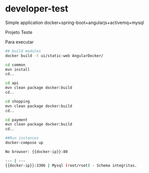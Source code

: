 # developer-test
Simple application docker+spring-boot+angularjs+activemq+mysql

Projeto Teste

Para executar

```sh
## build modules
docker build -t ui/static-web AngularDocker/

cd common
mvn install
cd..

cd api
mvn clean package docker:build
cd..

cd shopping
mvn clean package docker:build
cd..

cd payment
mvn clean package docker:build
cd..

##Run instances
docker-compose up

No browser: {{docker-ip}}:80

--- | ---
{{docker-ip}}:3306 | Mysql (root/root) - Schema integritas.
